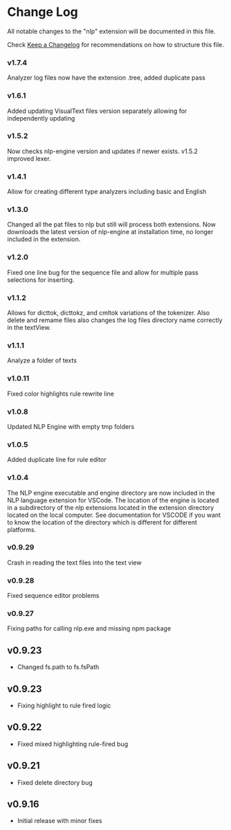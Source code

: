 # Change Log
All notable changes to the "nlp" extension will be documented in this file.

Check [Keep a Changelog](http://keepachangelog.com/) for recommendations on how to structure this file.

### v1.7.4
Analyzer log files now have the extension .tree, added duplicate pass

### v1.6.1
Added updating VisualText files version separately allowing for independently updating

### v1.5.2
Now checks nlp-engine version and updates if newer exists. v1.5.2 improved lexer.

### v1.4.1
Allow for creating different type analyzers including basic and English

### v1.3.0
Changed all the pat files to nlp but still will process both extensions. Now downloads the latest version of nlp-engine at installation time, no longer included in the extension.

### v1.2.0
Fixed one line bug for the sequence file and allow for multiple pass selections for inserting.

### v1.1.2
Allows for dicttok, dicttokz, and cmltok variations of the tokenizer. Also delete and remame files also changes the log files directory name correctly in the textView.

### v1.1.1
Analyze a folder of texts

### v1.0.11
Fixed color highlights rule rewrite line

### v1.0.8
Updated NLP Engine with empty tmp folders

### v1.0.5
Added duplicate line for rule editor

### v1.0.4

The NLP engine executable and engine directory are now included in the NLP language extension for VSCode. The location of the engine is located in a subdirectory of the nlp extensions located in the extension directory located on the local computer. See documentation for VSCODE if you want to know the location of the directory which is different for different platforms.

### v0.9.29
Crash in reading the text files into the text view

### v0.9.28
Fixed sequence editor problems

### v0.9.27
Fixing paths for calling nlp.exe and missing npm package

## v0.9.23
- Changed fs.path to fs.fsPath

## v0.9.23
- Fixing highlight to rule fired logic

## v0.9.22
- Fixed mixed highlighting rule-fired bug

## v0.9.21
- Fixed delete directory bug

## v0.9.16
- Initial release with minor fixes
